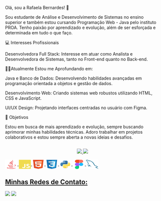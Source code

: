 Olá, sou a Rafaela Bernardes! 👋

Sou estudante de Análise e Desenvolvimento de Sistemas no ensino superior e também estou cursando Programação Web - Java pelo instituto PROA. Tenho paixão por aprendizado e evolução, além de ser esforçada e determinada em tudo o que faço.

💻 Interesses Profissionais

Desenvolvedora Full Stack: Interesse em atuar como Analista e Desenvolvedora de Sistemas, tanto no Front-end quanto no Back-end.

📔💙Atualmente Estou me Aprofundando em:

Java e Banco de Dados: Desenvolvendo habilidades avançadas em programação orientada a objetos e gestão de dados.

Desenvolvimento Web: Criando sistemas web robustos utilizando HTML, CSS e JavaScript.

UI/UX Design: Projetando interfaces centradas no usuário com Figma.

💞️ Objetivos

Estou em busca de mais aprendizado e evolução, sempre buscando aprimorar minhas habilidades técnicas. Adoro trabalhar em projetos colaborativos e estou sempre aberta a novas ideias e desafios.

 ##
  <div align="center">
    <a href="https://github.com/rafabernardess">
  <img height="170em" src="https://github-readme-stats.vercel.app/api?username=rafabernardess&show_icons=true&theme=dracula&include_all_commits=true&count_private=true"/>
  <img height="170em" src="https://github-readme-stats.vercel.app/api/top-langs/?username=rafabernardess&layout=compact&langs_count=7&theme=dracula"/>
</div>
      
<div style="display: inline_block"><br>
  <img align="center" alt="Rafa-Java" height="30" width="40" src="https://raw.githubusercontent.com/devicons/devicon/master/icons/java/java-plain.svg">
  <img align="center" alt="Rafa-Js" height="30" width="40" src="https://raw.githubusercontent.com/devicons/devicon/master/icons/javascript/javascript-plain.svg">
  <img align="center" alt="Rafa-HTML" height="30" width="40" src="https://raw.githubusercontent.com/devicons/devicon/master/icons/html5/html5-original.svg">
  <img align="center" alt="Rafa-CSS" height="30" width="40" src="https://raw.githubusercontent.com/devicons/devicon/master/icons/css3/css3-original.svg">
  <img align="center" alt="Rafa-Python" height="30" width="40" src="https://raw.githubusercontent.com/devicons/devicon/master/icons/python/python-original.svg">
  <img align="center" alt="Rafa-Figma" height="30" width="40" src="https://raw.githubusercontent.com/devicons/devicon/master/icons/figma/figma-original.svg">
  <img align="center" alt="Rafa-MySql" height="30" width="40" src="https://raw.githubusercontent.com/devicons/devicon/master/icons/mysql/mysql-original.svg">
</div>

  ## Minhas Redes de Contato:
  
<div>
    <a href="https://www.instagram.com/rafabernardess_/" target="_blank"><img src="https://img.shields.io/badge/-Instagram-%23E4405F?style=for-the-badge&logo=instagram&logoColor=white" target="_blank"></a>
    <a href="https://www.linkedin.com/in/rafaela-bernardes-05b4652b5/" target="_blank"><img src="https://img.shields.io/badge/-LinkedIn-%230077B5?style=for-the-badge&logo=linkedin&logoColor=white" target="_blank"></a> 
  </div>



